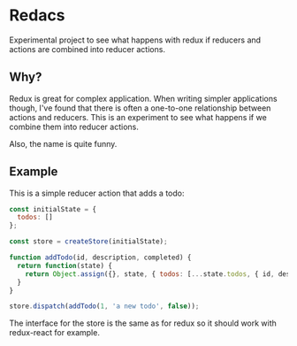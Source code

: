 # Redacs

Experimental project to see what happens with redux if reducers and actions are combined into reducer actions.


## Why?
Redux is great for complex application. When writing simpler applications though, I've found that there is often a one-to-one relationship between actions and reducers. This is an experiment to see what happens if we combine them into reducer actions.


Also, the name is quite funny.

## Example

This is a simple reducer action that adds a todo:

```js
const initialState = {
  todos: []
};

const store = createStore(initialState);

function addTodo(id, description, completed) {
  return function(state) {
    return Object.assign({}, state, { todos: [...state.todos, { id, description, completed });
  }
}

store.dispatch(addTodo(1, 'a new todo', false));

```


The interface for the store is the same as for redux so it should work with redux-react for example.
